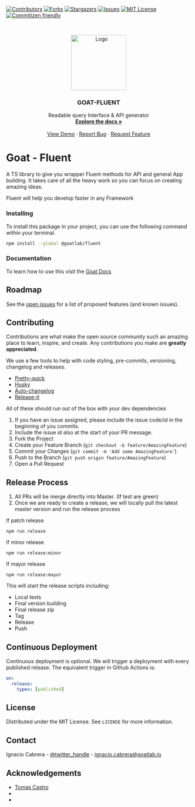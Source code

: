 <!-- PROJECT SHIELDS -->

[![Contributors][contributors-shield]][contributors-url]
[![Forks][forks-shield]][forks-url]
[![Stargazers][stars-shield]][stars-url]
[![Issues][issues-shield]][issues-url]
[![MIT License][license-shield]][license-url]
[![Commitizen friendly](https://img.shields.io/badge/commitizen-friendly-brightgreen.svg)](http://commitizen.github.io/cz-cli/)

<!-- PROJECT LOGO -->
<br />
<p align="center">
  <a href="https://github.com/github_username/repo">
       <img src="https://docs.goatlab.io/logo.png" alt="Logo" width="150" height="150">
  </a>

  <h3 align="center">GOAT-FLUENT</h3>

  <p align="center">
    Readable query Interface & API generator
    <br />
    <a href="https://docs.goatlab.io/#/0.1.0/fluent/fluent"><strong>Explore the docs »</strong></a>
    <br />
    <br />
    <a href="https://github.com/goat-io/fluent/repo">View Demo</a>
    ·
    <a href="https://github.com/goat-io/fluent/issues">Report Bug</a>
    ·
    <a href="https://github.com/goat-io/fluent/issues">Request Feature</a>
  </p>
</p>

# Goat - Fluent

A TS library to give you wrapper Fluent methods for API and general App building. It takes care of all the heavy work so you can focus on creating amazing ideas.

Fluent will help you develop faster in any Framework

### Installing

To install this package in your project, you can use the following command within your terminal.

```bash
npm install --global @goatlab/fluent
```

### Documentation

To learn how to use this visit the [Goat Docs](https://docs.goatlab.io/#/0.1.0/fluent/fluent)

<!-- ROADMAP -->

## Roadmap

See the [open issues](https://github.com/github_username/repo/issues) for a list of proposed features (and known issues).

<!-- CONTRIBUTING -->

## Contributing

Contributions are what make the open source community such an amazing place to learn, inspire, and create. Any contributions you make are **greatly appreciated**.

We use a few tools to help with code styling, pre-commits, versioning, changelog and releases.

- [Pretty-quick](https://github.com/azz/pretty-quick)
- [Husky](https://github.com/typicode/husky)
- [Auto-changelog](https://github.com/CookPete/auto-changelog)
- [Release-it](https://github.com/release-it/release-it)

All of these should run out of the box with your dev dependencies

1. If you have an issue assigned, please include the issue code/id in the beginning of you commits.
2. Include the issue id also at the start of your PR message.
3. Fork the Project
4. Create your Feature Branch (`git checkout -b feature/AmazingFeature`)
5. Commit your Changes (`git commit -m 'Add some AmazingFeature'`)
6. Push to the Branch (`git push origin feature/AmazingFeature`)
7. Open a Pull Request

## Release Process

1. All PRs will be merge directly into Master. (If test are green)
2. Once we are ready to create a release, we will locally pull the latest master version and run the release process

If patch release

```
npm run release
```

If minor release

```
npm run release:minor
```

If mayor release

```
npm run release:mayor
```

This will start the release scripts including:

- Local tests
- Final version building
- Final release zip
- Tag
- Release
- Push

## Continuous Deployment

Continuous deployment is optional. We will trigger a deployment with every published release. The equivalent trigger in Github Actions is:

```yml
on:
  release:
    types: [published]
```

<!-- LICENSE -->

## License

Distributed under the MIT License. See `LICENSE` for more information.

<!-- CONTACT -->

## Contact

Ignacio Cabrera - [@twitter_handle](https://twitter.com/cabrerabywaters) - ignacio.cabrera@goatlab.io

<!-- ACKNOWLEDGEMENTS -->

## Acknowledgements

- [Tomas Castro]()
- []()
- []()

<!-- MARKDOWN LINKS & IMAGES -->
<!-- https://www.markdownguide.org/basic-syntax/#reference-style-links -->

[contributors-shield]: https://img.shields.io/github/contributors/othneildrew/Best-README-Template.svg?style=flat-square
[contributors-url]: https://github.com/goat-io/fluent/graphs/contributors
[forks-shield]: https://img.shields.io/github/forks/othneildrew/Best-README-Template.svg?style=flat-square
[forks-url]: https://github.com/goat-io/fluent/network/members
[stars-shield]: https://img.shields.io/github/stars/othneildrew/Best-README-Template.svg?style=flat-square
[stars-url]: https://github.com/goat-io/fluent/stargazers
[issues-shield]: https://img.shields.io/github/issues/othneildrew/Best-README-Template.svg?style=flat-square
[issues-url]: https://github.com/goat-io/fluent/issues
[license-shield]: https://img.shields.io/github/license/othneildrew/Best-README-Template.svg?style=flat-square
[license-url]: https://github.com/goat-io/fluent/blob/master/LICENSE.txt
[linkedin-shield]: https://img.shields.io/badge/-LinkedIn-black.svg?style=flat-square&logo=linkedin&colorB=555
[linkedin-url]: https://linkedin.com/in/othneildrew
[product-screenshot]: images/screenshot.png
